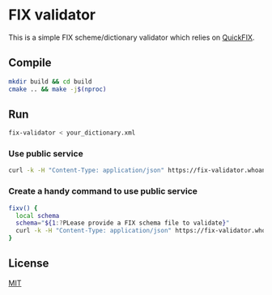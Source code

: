 # FIX validator

This is a simple FIX scheme/dictionary validator which relies on [QuickFIX](https://github.com/quickfix/quickfix).

## Compile

```bash
mkdir build && cd build
cmake .. && make -j$(nproc)
```

## Run

```bash
fix-validator < your_dictionary.xml
```

### Use public service

```bash
curl -k -H "Content-Type: application/json" https://fix-validator.whoan.online/ -d"{\"data\": \"$(base64 -w0 your_schema.xml)\"}"
```

### Create a handy command to use public service

```bash
fixv() {
  local schema
  schema="${1:?PLease provide a FIX schema file to validate}"
  curl -k -H "Content-Type: application/json" https://fix-validator.whoan.online/ -d"{\"data\": \"$(base64 -w0 "$schema")\"}"
}
```

## License

[MIT](https://github.com/whoan/fix-validator/blob/master/LICENSE)
